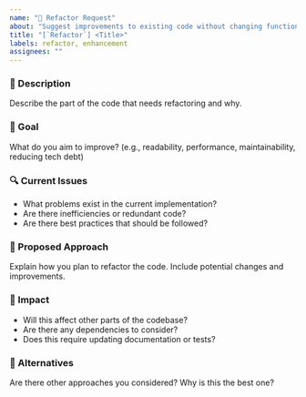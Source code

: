 ```yaml
---
name: "🔄 Refactor Request"
about: "Suggest improvements to existing code without changing functionality"
title: "[`Refactor`] <Title>"
labels: refactor, enhancement
assignees: ""
---
```


### 📝 Description
Describe the part of the code that needs refactoring and why.

### 🎯 Goal
What do you aim to improve? (e.g., readability, performance, maintainability, reducing tech debt)

### 🔍 Current Issues
- What problems exist in the current implementation?
- Are there inefficiencies or redundant code?
- Are there best practices that should be followed?

### 🚀 Proposed Approach
Explain how you plan to refactor the code. Include potential changes and improvements.

### 📌 Impact
- Will this affect other parts of the codebase?
- Are there any dependencies to consider?
- Does this require updating documentation or tests?

### 🔄 Alternatives
Are there other approaches you considered? Why is this the best one?
